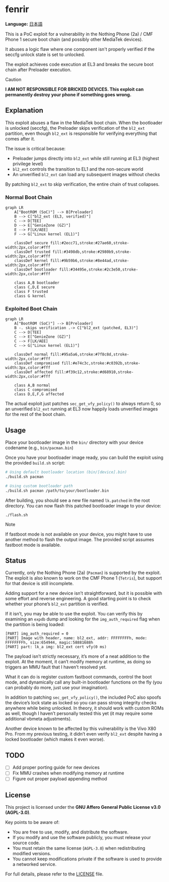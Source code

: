 # fenrir

**Language:** [日本語](README_ja-JP.md)

This is a PoC exploit for a vulnerability in the Nothing Phone (2a) / CMF Phone 1 secure boot chain (and possibly other MediaTek devices).

It abuses a logic flaw where one component isn't properly verified if the seccfg unlock state is set to unlocked.

The exploit achieves code execution at EL3 and breaks the secure boot chain after Preloader execution.

>[!CAUTION]
> **I AM NOT RESPONSIBLE FOR BRICKED DEVICES. This exploit can permanently destroy your phone if something goes wrong.**

## Explanation
This exploit abuses a flaw in the MediaTek boot chain. When the bootloader is unlocked (seccfg), the Preloader skips verification of the `bl2_ext` partition, even though `bl2_ext` is responsible for verifying everything that comes after it.

The issue is critical because:
- Preloader jumps directly into `bl2_ext` while still running at EL3 (highest privilege level)
- `bl2_ext` controls the transition to EL1 and the non-secure world
- An unverified `bl2_ext` can load any subsequent images without checks

By patching `bl2_ext` to skip verification, the entire chain of trust collapses.

### Normal Boot Chain
```mermaid
graph LR
    A["BootROM (SoC)"] --> B[Preloader]
    B --> C["bl2_ext (EL3, verified)"]
    C --> D[TEE]
    D --> E["GenieZone (GZ)"]
    E --> F[LK/AEE]
    F --> G["Linux kernel (EL1)"]
    
    classDef secure fill:#2ecc71,stroke:#27ae60,stroke-width:2px,color:#fff
    classDef trusted fill:#3498db,stroke:#2980b9,stroke-width:2px,color:#fff
    classDef kernel fill:#9b59b6,stroke:#8e44ad,stroke-width:2px,color:#fff
    classDef bootloader fill:#34495e,stroke:#2c3e50,stroke-width:2px,color:#fff
    
    class A,B bootloader
    class C,D,E secure
    class F trusted
    class G kernel
```

### Exploited Boot Chain
```mermaid
graph LR
    A["BootROM (SoC)"] --> B[Preloader]
    B -. skips verification .-> C["bl2_ext (patched, EL3)"]
    C --> D[TEE]
    C --> E["GenieZone (GZ)"]
    C --> F[LK/AEE]
    C --> G["Linux kernel (EL1)"]
    
    classDef normal fill:#95a5a6,stroke:#7f8c8d,stroke-width:2px,color:#fff
    classDef compromised fill:#e74c3c,stroke:#c0392b,stroke-width:3px,color:#fff
    classDef affected fill:#f39c12,stroke:#d68910,stroke-width:2px,color:#fff
    
    class A,B normal
    class C compromised
    class D,E,F,G affected
```

The actual exploit just patches `sec_get_vfy_policy()` to always return 0, so an unverified `bl2_ext` running at EL3 now happily loads unverified images for the rest of the boot chain.

## Usage
Place your bootloader image in the `bin/` directory with your device codename (e.g., `bin/pacman.bin`)

Once you have your bootloader image ready, you can build the exploit using the provided `build.sh` script:
```bash
# Using default bootloader location (bin/[device].bin)
./build.sh pacman

# Using custom bootloader path
./build.sh pacman /path/to/your/bootloader.bin
```

After building, you should see a new file named `lk.patched` in the root directory. You can now flash this patched bootloader image to your device:
```
./flash.sh
```

> [!NOTE]
> If fastboot mode is not available on your device, you might have to use another method to flash the output image. The provided script assumes fastboot mode is available.

## Status
Currently, only the Nothing Phone (2a) (`Pacman`) is supported by the exploit. The exploit is also known to work on the CMF Phone 1 (`Tetris`), but support for that device is still incomplete.

Adding support for a new device isn’t straightforward, but it is possible with some effort and reverse engineering. A good starting point is to check whether your phone’s `bl2_ext` partition is verified.

If it isn’t, you may be able to use the exploit. You can verify this by examining an `expdb` dump and looking for the `img_auth_required` flag when the partition is being loaded:
```
[PART] img_auth_required = 0
[PART] Image with header, name: bl2_ext, addr: FFFFFFFFh, mode: FFFFFFFFh, size:654944, magic:58881688h
[PART] part: lk_a img: bl2_ext cert vfy(0 ms)
```

The payload isn’t strictly necessary, it’s more of a neat addition to the exploit. At the moment, it can’t modify memory at runtime, as doing so triggers an MMU fault that I haven’t resolved yet.

What it can do is register custom fastboot commands, control the boot mode, and dynamically call any built-in bootloader functions on the fly (you can probably do more, just use your imagination).

In addition to patching `sec_get_vfy_policy()`, the included PoC also spoofs the device’s lock state as locked so you can pass strong integrity checks anywhere while being unlocked. In theory, it should work with custom ROMs as well, though I haven’t personally tested this yet (it may require some additional vbmeta adjustments).

Another device known to be affected by this vulnerability is the Vivo X80 Pro. From my previous testing, it didn’t even verify `bl2_ext` despite having a locked bootloader (which makes it even worse).

## TODO
- [ ] Add proper porting guide for new devices
- [ ] Fix MMU crashes when modifying memory at runtime
- [ ] Figure out proper payload appending method

## License

This project is licensed under the **GNU Affero General Public License v3.0 (AGPL-3.0)**.

Key points to be aware of:

* You are free to use, modify, and distribute the software.
* If you modify and use the software publicly, you must release your source code.
* You must retain the same license (`AGPL-3.0`) when redistributing modified versions.
* You cannot keep modifications private if the software is used to provide a networked service.

For full details, please refer to the [LICENSE](https://github.com/R0rt1z2/fenrir/tree/master/LICENSE) file.
